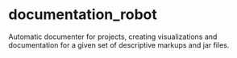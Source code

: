 # documentation_robot
Automatic documenter for projects, creating visualizations and documentation for a given set of descriptive markups and jar files.
